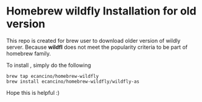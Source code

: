 # Homebrew wildfly Installation for old version


This repo is created for brew user to download older version of wildly server.
Because **wildfl** does not meet the popularity criteria to be part of homebrew family.

To install , simply do the following

```shell
brew tap ecancino/homebrew-wildfly
brew install ecancino/homebrew-wildfly/wildfly-as
```

Hope this is helpful :)
